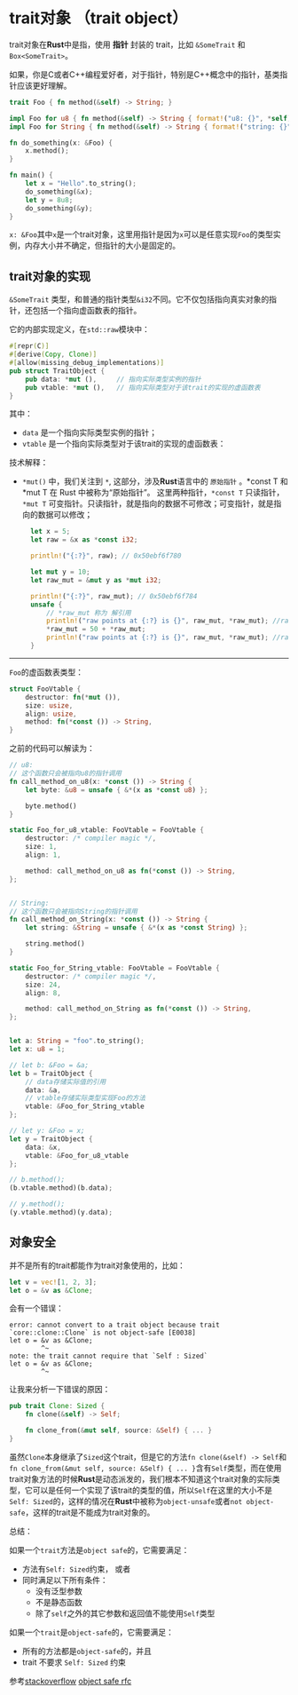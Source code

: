 # trait对象 （trait object）

trait对象在**Rust**中是指，使用 **指针** 封装的 trait，比如 `&SomeTrait` 和 `Box<SomeTrait>`。

如果，你是C或者C++编程爱好者，对于指针，特别是C++概念中的指针，基类指针应该更好理解。

```rust
trait Foo { fn method(&self) -> String; }

impl Foo for u8 { fn method(&self) -> String { format!("u8: {}", *self) } }
impl Foo for String { fn method(&self) -> String { format!("string: {}", *self) } }

fn do_something(x: &Foo) {
    x.method();
}

fn main() {
    let x = "Hello".to_string();
    do_something(&x);
    let y = 8u8;
    do_something(&y);
}
```

`x: &Foo`其中`x`是一个trait对象，这里用指针是因为`x`可以是任意实现`Foo`的类型实例，内存大小并不确定，但指针的大小是固定的。

## trait对象的实现

`&SomeTrait` 类型，和普通的指针类型`&i32`不同。它不仅包括指向真实对象的指针，还包括一个指向虚函数表的指针。

它的内部实现定义，在`std::raw`模块中：

```rust
#[repr(C)]
#[derive(Copy, Clone)]
#[allow(missing_debug_implementations)]
pub struct TraitObject {
    pub data: *mut (),     // 指向实际类型实例的指针
    pub vtable: *mut (),   // 指向实际类型对于该trait的实现的虚函数表
}
```

其中：

- `data` 是一个指向实际类型实例的指针；
- `vtable` 是一个指向实际类型对于该trait的实现的虚函数表：

技术解释：

- `*mut()` 中，我们关注到 `*`, 这部分，涉及**Rust**语言中的 `原始指针` 。*const T 和 *mut T 在 Rust 中被称为“原始指针”。
  这里两种指针，`*const T` 只读指针，`*mut T` 可变指针。只读指针，就是指向的数据不可修改；可变指针，就是指向的数据可以修改；

  ```rust
    let x = 5;
    let raw = &x as *const i32;

    println!("{:?}", raw); // 0x50ebf6f780

    let mut y = 10;
    let raw_mut = &mut y as *mut i32;

    println!("{:?}", raw_mut); // 0x50ebf6f784
    unsafe {
        // *raw_mut 称为 解引用
        println!("raw points at {:?} is {}", raw_mut, *raw_mut); //raw points at 0x50ebf6f784 is 10
        *raw_mut = 50 + *raw_mut;
        println!("raw points at {:?} is {}", raw_mut, *raw_mut); //raw points at 0x50ebf6f784 is 60
    }
  ```

---

`Foo`的虚函数表类型：

```rust
struct FooVtable {
    destructor: fn(*mut ()),
    size: usize,
    align: usize,
    method: fn(*const ()) -> String,
}
```

之前的代码可以解读为：

```rust
// u8:
// 这个函数只会被指向u8的指针调用
fn call_method_on_u8(x: *const ()) -> String {
    let byte: &u8 = unsafe { &*(x as *const u8) };

    byte.method()
}

static Foo_for_u8_vtable: FooVtable = FooVtable {
    destructor: /* compiler magic */,
    size: 1,
    align: 1,

    method: call_method_on_u8 as fn(*const ()) -> String,
};


// String:
// 这个函数只会被指向String的指针调用
fn call_method_on_String(x: *const ()) -> String {
    let string: &String = unsafe { &*(x as *const String) };

    string.method()
}

static Foo_for_String_vtable: FooVtable = FooVtable {
    destructor: /* compiler magic */,
    size: 24,
    align: 8,

    method: call_method_on_String as fn(*const ()) -> String,
};


let a: String = "foo".to_string();
let x: u8 = 1;

// let b: &Foo = &a;
let b = TraitObject {
    // data存储实际值的引用
    data: &a,
    // vtable存储实际类型实现Foo的方法
    vtable: &Foo_for_String_vtable
};

// let y: &Foo = x;
let y = TraitObject {
    data: &x,
    vtable: &Foo_for_u8_vtable
};

// b.method();
(b.vtable.method)(b.data);

// y.method();
(y.vtable.method)(y.data);
```

## 对象安全

并不是所有的trait都能作为trait对象使用的，比如：

```rust
let v = vec![1, 2, 3];
let o = &v as &Clone;
```

会有一个错误：

```text
error: cannot convert to a trait object because trait `core::clone::Clone` is not object-safe [E0038]
let o = &v as &Clone;
        ^~
note: the trait cannot require that `Self : Sized`
let o = &v as &Clone;
        ^~
```

让我来分析一下错误的原因：

```rust
pub trait Clone: Sized {
    fn clone(&self) -> Self;

    fn clone_from(&mut self, source: &Self) { ... }
}
```

虽然`Clone`本身继承了`Sized`这个trait，但是它的方法`fn clone(&self) -> Self`和`fn clone_from(&mut self, source: &Self) { ... }`含有`Self`类型，而在使用trait对象方法的时候**Rust**是动态派发的，我们根本不知道这个trait对象的实际类型，它可以是任何一个实现了该trait的类型的值，所以`Self`在这里的大小不是`Self: Sized`的，这样的情况在**Rust**中被称为`object-unsafe`或者`not object-safe`，这样的trait是不能成为trait对象的。

总结：

如果一个`trait`方法是`object safe`的，它需要满足：

* 方法有`Self: Sized`约束， 或者
* 同时满足以下所有条件：
  * 没有泛型参数
  * 不是静态函数
  * 除了`self`之外的其它参数和返回值不能使用`Self`类型

如果一个`trait`是`object-safe`的，它需要满足：

* 所有的方法都是`object-safe`的，并且
* trait 不要求 `Self: Sized` 约束

参考[stackoverflow](http://stackoverflow.com/questions/29985153/trait-object-is-not-object-safe-error)
[object safe rfc](https://github.com/rust-lang/rfcs/blob/master/text/0255-object-safety.md)
